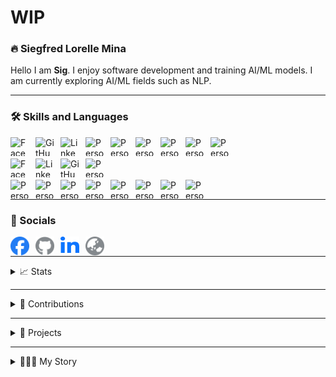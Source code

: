 # WIP

### 🔥 Siegfred Lorelle Mina
Hello I am **Sig**. I enjoy software development and training AI/ML models. I am currently exploring AI/ML fields such as NLP.

---

### 🛠️ Skills and Languages
<div>
<img align="left" alt="Facebook Logo" height="30px" width="30px" style="padding-right: 10px;" src="https://cdn.jsdelivr.net/gh/devicons/devicon@latest/icons/python/python-original.svg" />
<img align="left" alt="GitHub Logo" height="30px" width="30px" style="padding-right: 10px" src="https://cdn.jsdelivr.net/gh/devicons/devicon@latest/icons/javascript/javascript-plain.svg" />
<img align="left" alt="LinkedIn Logo" height="30px" width="30px" style="padding-right: 10px" src="https://cdn.jsdelivr.net/gh/devicons/devicon@latest/icons/csharp/csharp-original.svg" />
<img align="left" alt="Personal Website Logo" height="30px" width="30px" style="padding-right: 10px" src="https://cdn.jsdelivr.net/gh/devicons/devicon@latest/icons/php/php-original.svg" />
<img align="left" alt="Personal Website Logo" height="30px" width="30px" style="padding-right: 10px" src="https://cdn.jsdelivr.net/gh/devicons/devicon@latest/icons/c/c-original.svg" />
<img align="left" alt="Personal Website Logo" height="30px" width="30px" style="padding-right: 10px" src="https://cdn.jsdelivr.net/gh/devicons/devicon@latest/icons/r/r-original.svg" />

<img align="left" alt="Personal Website Logo" height="30px" width="30px" style="padding-right: 10px" src="https://cdn.jsdelivr.net/gh/devicons/devicon@latest/icons/sqlite/sqlite-original.svg" />
<img align="left" alt="Personal Website Logo" height="30px" width="30px" style="padding-right: 10px" src="https://cdn.jsdelivr.net/gh/devicons/devicon@latest/icons/mysql/mysql-original.svg" />
<img align="left" alt="Personal Website Logo" height="30px" width="30px" style="padding-right: 10px" src="https://cdn.jsdelivr.net/gh/devicons/devicon@latest/icons/postgresql/postgresql-original.svg" />
</div>

<br />
<br />

<div>
<img align="left" alt="Facebook Logo" height="30px" width="30px" style="padding-right: 10px;" src="https://cdn.jsdelivr.net/gh/devicons/devicon@latest/icons/git/git-original.svg" />
<img align="left" alt="LinkedIn Logo" height="30px" width="30px" style="padding-right: 10px" src="https://cdn.jsdelivr.net/gh/devicons/devicon@latest/icons/linux/linux-original.svg" />
<img align="left" alt="GitHub Logo" height="30px" width="30px" style="padding-right: 10px;" src="https://cdn.jsdelivr.net/gh/devicons/devicon@latest/icons/bash/bash-original.svg" />
<img align="left" alt="Personal Website Logo" height="30px" width="30px" style="padding-right: 10px" src="https://cdn.jsdelivr.net/gh/devicons/devicon@latest/icons/docker/docker-plain.svg" />
</div>

<br />
<br />

<div>
<img align="left" alt="Personal Website Logo" height="30px" width="30px" style="padding-right: 10px" src="https://cdn.jsdelivr.net/gh/devicons/devicon@latest/icons/html5/html5-original.svg" />
<img align="left" alt="Personal Website Logo" height="30px" width="30px" style="padding-right: 10px" src="https://cdn.jsdelivr.net/gh/devicons/devicon@latest/icons/css3/css3-original.svg" />
<img align="left" alt="Personal Website Logo" height="30px" width="30px" style="padding-right: 10px" src="https://cdn.jsdelivr.net/gh/devicons/devicon@latest/icons/bootstrap/bootstrap-original.svg" />
<img align="left" alt="Personal Website Logo" height="30px" width="30px" style="padding-right: 10px" src="https://cdn.jsdelivr.net/gh/devicons/devicon@latest/icons/react/react-original.svg" />
<img align="left" alt="Personal Website Logo" height="30px" width="30px" style="padding-right: 10px" src="https://cdn.jsdelivr.net/gh/devicons/devicon@latest/icons/flask/flask-original.svg" />
<img align="left" alt="Personal Website Logo" height="30px" width="30px" style="padding-right: 10px" src="https://cdn.jsdelivr.net/gh/devicons/devicon@latest/icons/laravel/laravel-original.svg" />
<img align="left" alt="Personal Website Logo" height="30px" width="30px" style="padding-right: 10px" src="https://cdn.jsdelivr.net/gh/devicons/devicon@latest/icons/wordpress/wordpress-plain.svg" />
<img align="left" alt="Personal Website Logo" height="30px" width="30px" style="padding-right: 10px" src="https://cdn.jsdelivr.net/gh/devicons/devicon@latest/icons/sqlalchemy/sqlalchemy-original.svg" />
</div>


<br />

---

### 🔗 Socials
[<img align="left" alt="Facebook Logo" height="30px" width="30px" style="padding-right: 10px" src="./icons/facebook.svg" />](https://www.facebook.com/profile.php?id=1718881634)
[<img align="left" alt="GitHub Logo" height="30px" width="30px" style="padding-right: 10px" src="./icons/github.svg" />](https://github.com/SiegfredLorelle)
[<img align="left" alt="LinkedIn Logo" height="30px" width="30px" style="padding-right: 10px" src="./icons/linkedin-in.svg" />](https://www.linkedin.com/in/siegfred-lorelle-mina)
[<img align="left" alt="Personal Website Logo" height="30px" width="30px" style="padding-right: 10px" src="./icons/globe.svg" />](https://siegfredlorelle.github.io/personal-website)


<br />

---

<details>
<summary>📈 Stats</summary>
TODO: socials here
</details>

---

<details>
<summary>🐍 Contributions</summary>
TODO: socials here
</details>

---

<details>
<summary>📂 Projects</summary>
TODO: projects here
</details>

---

<details>
<summary>👨🏻‍💻 My Story</summary>
TODO: story here
</details>


<!-- 
TODOS:
- Add infos on skills
- Add infos on stats
- Add infos on socials
- Add infos on projects
- Add infos on my journey
- Toggle dropdown for stats, projects & journey
- Add top commits badge
 -->
<!--
**SiegfredLorelle/SiegfredLorelle** is a ✨ _special_ ✨ repository because its `README.md` (this file) appears on your GitHub profile.

Here are some ideas to get you started:

- 🔭 I’m currently working on ...
- 🌱 I’m currently learning ...
- 👯 I’m looking to collaborate on ...
- 🤔 I’m looking for help with ...
- 💬 Ask me about ...
- 📫 How to reach me: ...
- 😄 Pronouns: ...
- ⚡ Fun fact: ...
-->
